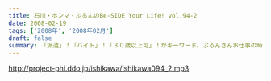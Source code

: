 ```yaml
---
title: 石川・ホンマ・ぶるんのBe-SIDE Your Life! vol.94-2
date: 2008-02-19
tags: ['2008年', '2008年02月']
draft: false
summary: 「派遣」！「バイト」！「３０歳以上可」！がキーワード。ぶるんさんお仕事の時間です！！さて、飯田橋でお仕事はしてきたのでしょうか・・・トッパライっていい言葉ですね。NAMAE
---
```


http://project-phi.ddo.jp/ishikawa/ishikawa094_2.mp3

